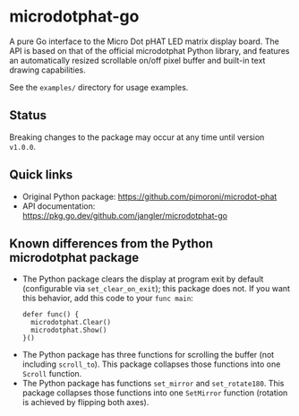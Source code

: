 # microdotphat-go

A pure Go interface to the Micro Dot pHAT LED matrix display board. The API is
based on that of the official microdotphat Python library, and features an
automatically resized scrollable on/off pixel buffer and built-in text drawing
capabilities.

See the `examples/` directory for usage examples.

## Status

Breaking changes to the package may occur at any time until version `v1.0.0`.

## Quick links

- Original Python package: <https://github.com/pimoroni/microdot-phat>
- API documentation: <https://pkg.go.dev/github.com/jangler/microdotphat-go>

## Known differences from the Python microdotphat package

- The Python package clears the display at program exit by default
  (configurable via `set_clear_on_exit`); this package does not. If you want
  this behavior, add this code to your `func main`:
  ```
  defer func() {
  	microdotphat.Clear()
  	microdotphat.Show()
  }()
  ```
- The Python package has three functions for scrolling the buffer (not
  including `scroll_to`). This package collapses those functions into one
  `Scroll` function.
- The Python package has functions `set_mirror` and `set_rotate180`. This
  package collapses those functions into one `SetMirror` function (rotation is
  achieved by flipping both axes).
